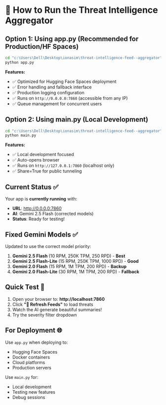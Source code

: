 # 🚀 **How to Run the Threat Intelligence Aggregator**

## **Option 1: Using app.py (Recommended for Production/HF Spaces)**

```bash
cd "c:\Users\Dell\Desktop\ionasim\threat-intelligence-feed--aggregator"
python app.py
```

**Features:**
- ✅ Optimized for Hugging Face Spaces deployment
- ✅ Error handling and fallback interface
- ✅ Production logging configuration
- ✅ Runs on `http://0.0.0.0:7860` (accessible from any IP)
- ✅ Queue management for concurrent users

## **Option 2: Using main.py (Local Development)**

```bash
cd "c:\Users\Dell\Desktop\ionasim\threat-intelligence-feed--aggregator"
python main.py
```

**Features:**
- ✅ Local development focused
- ✅ Auto-opens browser
- ✅ Runs on `http://127.0.0.1:7860` (localhost only)
- ✅ Share=True for public tunneling

## **Current Status** ✅

Your app is **currently running** with:
- **URL**: http://0.0.0.0:7860
- **AI**: Gemini 2.5 Flash (corrected models)
- **Status**: Ready for testing!

## **Fixed Gemini Models** ✅

Updated to use the correct model priority:

1. **Gemini 2.5 Flash** (10 RPM, 250K TPM, 250 RPD) - **Best**
2. **Gemini 2.5 Flash-Lite** (15 RPM, 250K TPM, 1000 RPD) - **Good**  
3. **Gemini 2.0 Flash** (15 RPM, 1M TPM, 200 RPD) - **Backup**
4. **Gemini 2.0 Flash-Lite** (30 RPM, 1M TPM, 200 RPD) - **Fallback**

## **Quick Test** 🧪

1. Open your browser to: **http://localhost:7860**
2. Click **"🔄 Refresh Feeds"** to load threats
3. Watch the AI generate beautiful summaries!
4. Try the severity filter dropdown

## **For Deployment** 🌐

Use `app.py` when deploying to:
- Hugging Face Spaces
- Docker containers  
- Cloud platforms
- Production servers

Use `main.py` for:
- Local development
- Testing new features
- Debug sessions
